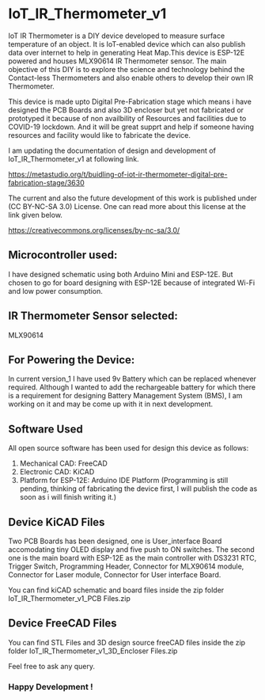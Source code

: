 # IoT_IR_Thermometer_v1

IoT IR Thermometer is a DIY device developed to measure surface temperature of an object. It is IoT-enabled device which 
can also publish data over internet to help in generating Heat Map.This device is ESP-12E powered  and houses MLX90614 IR 
Thermometer sensor. The main objective of this DIY is to explore the science and technology behind the Contact-less 
Thermometers and also enable others to develop their own IR Thermometer.

This device is made upto Digital Pre-Fabrication stage which means i have designed the PCB Boards and also 3D encloser 
but yet not fabricated or prototyped it because of non availbility of Resources and facilities due to COVID-19 lockdown.
And it will be great supprt and help if someone having resources and facility would like to fabricate the device.

I am updating the documentation of design and development of IoT_IR_Thermometer_v1 at following link.

https://metastudio.org/t/buidling-of-iot-ir-thermometer-digital-pre-fabrication-stage/3630

The current and also the future development of this work is published under (CC BY-NC-SA 3.0) License. 
One can read more about this license at the link given below.

https://creativecommons.org/licenses/by-nc-sa/3.0/

## Microcontroller used:
I have designed schematic using both Arduino Mini and ESP-12E. But chosen to go for board designing with ESP-12E 
because of integrated Wi-Fi and low power consumption.

## IR Thermometer Sensor selected: 
MLX90614

## For Powering the Device:
In current version_1 I have used 9v Battery which can be replaced whenever required.
Although I wanted to add the rechargeable battery for which there is a requirement for designing Battery Management System (BMS), 
I am working on it and may be come up with it in next development.

## Software Used
All open source software has been used for design this device as follows:

1. Mechanical CAD: FreeCAD
2. Electronic CAD: KiCAD
3. Platform for ESP-12E: Arduino IDE Platform (Programming is still pending, thinking of fabricating the device first, I will publish the  code as soon as i will finish writing it.)

## Device KiCAD Files

Two PCB Boards has been designed, one is User_interface Board accomodating tiny OLED display and five push to ON switches.
The second one is the main board with ESP-12E as the main controller with DS3231 RTC, Trigger Switch, Programming Header, Connector for 
MLX90614 module, Connector for Laser module, Connector for User interface Board.

You can find kiCAD schematic and board files inside the zip folder IoT_IR_Thermometer_v1_PCB Files.zip

## Device FreeCAD Files

You can find STL Files and 3D design source freeCAD files inside the zip folder IoT_IR_Thermometer_v1_3D_Encloser Files.zip

Feel free to ask any query.

### Happy Development !

